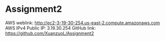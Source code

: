 # Assignment2
AWS weblink: http://ec2-3-19-30-254.us-east-2.compute.amazonaws.com
AWS IPv4 Public IP: 3.19.30.254
GitHub link: https://github.com/XuanzuoL/Assignment2
